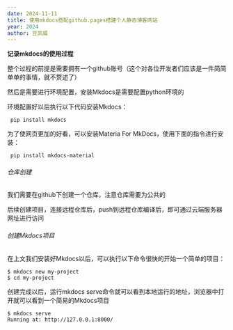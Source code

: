 ```yaml
---
date: 2024-11-11
title: 使用mkdocs搭配github.pages搭建个人静态博客网站
year: 2024
author: 豆凯威
---
```


**记录mkdocs的使用过程**

整个过程的前提是需要拥有一个github账号（这个对各位开发者们应该是一件简简单单的事情，就不赘述了）

然后是需要进行环境配置，安装Mkdocs是需要配置python环境的

环境配置好以后执行以下代码安装Mkdocs：

```
 pip install mkdocs
```

为了使网页更加的好看，可以安装Materia For MkDocs，使用下面的指令进行安装：

```
 pip install mkdocs-material
```

###### 仓库创建

我们需要在github下创建一个仓库，注意仓库需要为公共的

后续创建项目，连接远程仓库后，push到远程仓库编译后，即可通过云端服务器网址进行访问

###### 创建Mkdocs项目

在上文我们安装好Mkdocs以后，可以执行以下命令很快的开始一个简单的项目：

```
$ mkdocs new my-project
$ cd my-project
```

创建完成以后，运行mkdocs serve命令就可以看到本地运行的地址，浏览器中打开就可以看到一个简易的Mkdocs项目

```
$ mkdocs serve
Running at: http://127.0.0.1:8000/
```


